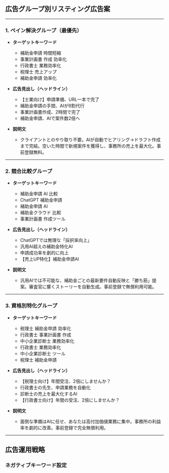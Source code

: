 ## 広告グループ別リスティング広告案

---

### 1. ペイン解決グループ（最優先）

- **ターゲットキーワード**
    - 補助金申請 時間短縮
    - 事業計画書 作成 効率化
    - 行政書士 業務効率化
    - 税理士 売上アップ
    - 補助金申請 効率化

- **広告見出し（ヘッドライン）**
    - 【士業向け】申請準備、URL一本で完了
    - 補助金申請の手間、AIが9割代行
    - 事業計画書作成、2時間で完了
    - 補助金申請、AIで案件数2倍へ

- **説明文**
    - クライアントとのやり取り不要。AIが自動でヒアリング→ドラフト作成まで完結。空いた時間で新規案件を獲得し、事務所の売上を最大化。事前登録無料。

---

### 2. 競合比較グループ

- **ターゲットキーワード**
    - 補助金申請 AI 比較
    - ChatGPT 補助金申請
    - 補助金申請 AI
    - 補助金クラウド 比較
    - 事業計画書 作成ツール

- **広告見出し（ヘッドライン）**
    - ChatGPTでは無理な「採択率向上」
    - 汎用AI超えの補助金特化AI
    - 申請成功率を劇的に向上
    - 【売上UP特化】補助金申請AI

- **説明文**
    - 汎用AIでは不可能な、補助金ごとの最新要件自動反映と「勝ち筋」提案。審査官に響くストーリーを自動生成。事前登録で無償利用可能。

---

### 3. 資格別特化グループ

- **ターゲットキーワード**
    - 税理士 補助金申請 効率化
    - 行政書士 事業計画書 作成
    - 中小企業診断士 業務効率化
    - 行政書士 業務効率化
    - 中小企業診断士 ツール
    - 税理士 補助金申請

- **広告見出し（ヘッドライン）**
    - 【税理士向け】年間受注、2倍にしませんか？
    - 行政書士の先生、申請業務を自動化
    - 診断士の売上を最大化するAI
    - 【行政書士向け】年間の受注、2倍にしませんか？

- **説明文**
    - 面倒な準備はAIに任せ、あなたは高付加価値業務に集中。事務所の利益率を劇的に改善。事前登録で完全無償利用。

---

## 広告運用戦略

### ネガティブキーワード設定